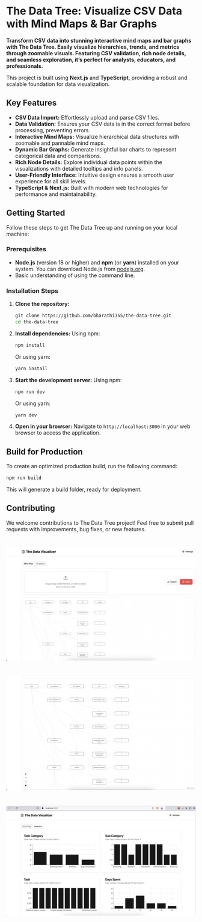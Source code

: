 # The Data Tree: Visualize CSV Data with Mind Maps & Bar Graphs

**Transform CSV data into stunning interactive mind maps and bar graphs with The Data Tree. Easily visualize hierarchies, trends, and metrics through zoomable visuals. Featuring CSV validation, rich node details, and seamless exploration, it’s perfect for analysts, educators, and professionals.**

This project is built using **Next.js** and **TypeScript**, providing a robust and scalable foundation for data visualization.

## Key Features

*   **CSV Data Import:** Effortlessly upload and parse CSV files.
*   **Data Validation:**  Ensures your CSV data is in the correct format before processing, preventing errors.
*   **Interactive Mind Maps:**  Visualize hierarchical data structures with zoomable and pannable mind maps.
*   **Dynamic Bar Graphs:** Generate insightful bar charts to represent categorical data and comparisons.
*   **Rich Node Details:** Explore individual data points within the visualizations with detailed tooltips and info panels.
*   **User-Friendly Interface:** Intuitive design ensures a smooth user experience for all skill levels.
*   **TypeScript & Next.js:** Built with modern web technologies for performance and maintainability.

## Getting Started

Follow these steps to get The Data Tree up and running on your local machine:

### Prerequisites

*   **Node.js** (version 18 or higher) and **npm** (or **yarn**) installed on your system. You can download Node.js from [nodejs.org](https://nodejs.org/).
*   Basic understanding of using the command line.

### Installation Steps

1.  **Clone the repository:**
    ```bash
    git clone https://github.com/bharathi355/the-data-tree.git
    cd the-data-tree
    ```

2.  **Install dependencies:**
    Using npm:
    ```bash
    npm install
    ```
    Or using yarn:
    ```bash
    yarn install
    ```

3.  **Start the development server:**
    Using npm:
    ```bash
    npm run dev
    ```
    Or using yarn:
    ```bash
    yarn dev
    ```

4.  **Open in your browser:**
    Navigate to `http://localhost:3000` in your web browser to access the application.

## Build for Production

To create an optimized production build, run the following command:

```bash
npm run build
```

This will generate a build folder, ready for deployment.

## Contributing

We welcome contributions to The Data Tree project! Feel free to submit pull requests with improvements, bug fixes, or new features.
#

![alt text](image-1.png)

#

![alt text](image-2.png)


#
![alt text](image.png)

